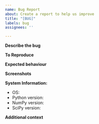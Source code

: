 ```yaml
---
name: Bug Report
about: Create a report to help us improve
title: "[BUG]"
labels: bug
assignees: ''

---
```


**Describe the bug**
<!-- A clear and concise description of what the bug is. -->

**To Reproduce**
<!-- Steps to reproduce the behaviour. -->

**Expected behaviour**
<!-- A clear and concise description of what you expected to happen. -->

**Screenshots**
<!-- If applicable, add screenshots to help explain your problem. -->

**System Information:**
 - OS:
 - Python version:
 - NumPy version:
 - SciPy version:

**Additional context**
<!-- Add any other context about the problem here. -->
